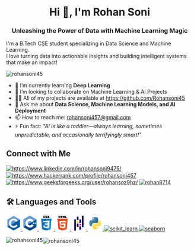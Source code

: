 <!-- Centered Heading -->
<h1 align="center">Hi 👋, I'm Rohan Soni</h1>

<!-- Add a centered tagline -->
<h3 align="center">Unleashing the Power of Data with Machine Learning Magic</h3>

I'm a B.Tech CSE student specializing in Data Science and Machine Learning.  
I love turning data into actionable insights and building intelligent systems that make an impact!

<p align="left"> <img src="https://komarev.com/ghpvc/?username=rohansoni45&label=Profile%20views&color=0e75b6&style=flat" alt="rohansoni45" /> </p>

- 🌱 I’m currently learning **Deep Learning**
- 👯 I’m looking to collaborate on Machine Learning & AI Projects
- 👨‍💻 All of my projects are available at https://github.com/Rohansoni45
- 💬 Ask me about **Data Science, Machine Learning Models, and AI Deployment**
- 📫 How to reach me: rohansoni457@gmail.com
- ⚡ Fun fact: *"AI is like a toddler—always learning, sometimes unpredictable, and occasionally terrifyingly smart!"*

## Connect with Me

<a href="https://linkedin.com/in/https://www.linkedin.com/in/rohansoni9475/" target="blank"><img align="center" src="https://raw.githubusercontent.com/rahuldkjain/github-profile-readme-generator/master/src/images/icons/Social/linked-in-alt.svg" alt="https://www.linkedin.com/in/rohansoni9475/" height="30" width="40" /></a>
<a href="https://www.hackerrank.com/https://www.hackerrank.com/profile/rohansoni457" target="blank"><img align="center" src="https://raw.githubusercontent.com/rahuldkjain/github-profile-readme-generator/master/src/images/icons/Social/hackerrank.svg" alt="https://www.hackerrank.com/profile/rohansoni457" height="30" width="40" /></a>
<a href="https://auth.geeksforgeeks.org/user/https://www.geeksforgeeks.org/user/rohansoz9hz/" target="blank"><img align="center" src="https://raw.githubusercontent.com/rahuldkjain/github-profile-readme-generator/master/src/images/icons/Social/geeks-for-geeks.svg" alt="https://www.geeksforgeeks.org/user/rohansoz9hz/" height="30" width="40" /></a>
<a href="https://instagram.com/rohan8714" target="blank"><img align="center" src="https://raw.githubusercontent.com/rahuldkjain/github-profile-readme-generator/master/src/images/icons/Social/instagram.svg" alt="rohan8714" height="30" width="40" /></a>
</p>

## 🛠 Languages and Tools

<p align="left"> <a href="https://www.cprogramming.com/" target="_blank" rel="noreferrer"> <img src="https://raw.githubusercontent.com/devicons/devicon/master/icons/c/c-original.svg" alt="c" width="40" height="40"/> </a> <a href="https://www.w3schools.com/cpp/" target="_blank" rel="noreferrer"> <img src="https://raw.githubusercontent.com/devicons/devicon/master/icons/cplusplus/cplusplus-original.svg" alt="cplusplus" width="40" height="40"/> </a> <a href="https://www.w3schools.com/css/" target="_blank" rel="noreferrer"> <img src="https://raw.githubusercontent.com/devicons/devicon/master/icons/css3/css3-original-wordmark.svg" alt="css3" width="40" height="40"/> </a> <a href="https://www.w3.org/html/" target="_blank" rel="noreferrer"> <img src="https://raw.githubusercontent.com/devicons/devicon/master/icons/html5/html5-original-wordmark.svg" alt="html5" width="40" height="40"/> </a> <a href="https://pandas.pydata.org/" target="_blank" rel="noreferrer"> <img src="https://raw.githubusercontent.com/devicons/devicon/2ae2a900d2f041da66e950e4d48052658d850630/icons/pandas/pandas-original.svg" alt="pandas" width="40" height="40"/> </a> <a href="https://www.python.org" target="_blank" rel="noreferrer"> <img src="https://raw.githubusercontent.com/devicons/devicon/master/icons/python/python-original.svg" alt="python" width="40" height="40"/> </a> <a href="https://scikit-learn.org/" target="_blank" rel="noreferrer"> <img src="https://upload.wikimedia.org/wikipedia/commons/0/05/Scikit_learn_logo_small.svg" alt="scikit_learn" width="40" height="40"/> </a> <a href="https://seaborn.pydata.org/" target="_blank" rel="noreferrer"> <img src="https://seaborn.pydata.org/_images/logo-mark-lightbg.svg" alt="seaborn" width="40" height="40"/> </a> </p>

<p><img align="left" src="https://github-readme-stats.vercel.app/api/top-langs?username=rohansoni45&show_icons=true&locale=en&layout=compact" alt="rohansoni45" /></p>

<p><img align="center" src="https://github-readme-streak-stats.herokuapp.com/?user=rohansoni45&" alt="rohansoni45" /></p>
